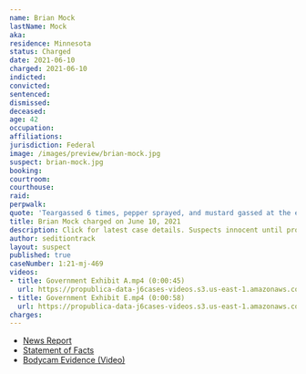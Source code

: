 ```yaml
---
name: Brian Mock
lastName: Mock
aka:
residence: Minnesota
status: Charged
date: 2021-06-10
charged: 2021-06-10
indicted:
convicted:
sentenced:
dismissed:
deceased:
age: 42
occupation:
affiliations:
jurisdiction: Federal
image: /images/preview/brian-mock.jpg
suspect: brian-mock.jpg
booking:
courtroom:
courthouse:
raid:
perpwalk:
quote: 'Teargassed 6 times, pepper sprayed, and mustard gassed at the end.'
title: Brian Mock charged on June 10, 2021
description: Click for latest case details. Suspects innocent until proven guilty.
author: seditiontrack
layout: suspect
published: true
caseNumber: 1:21-mj-469
videos:
- title: Government Exhibit A.mp4 (0:00:45)
  url: https://propublica-data-j6cases-videos.s3.us-east-1.amazonaws.com/bb29da80ce2a013960702cde48001122.mp4
- title: Government Exhibit E.mp4 (0:00:58)
  url: https://propublica-data-j6cases-videos.s3.us-east-1.amazonaws.com/b3faf460ce2a013960702cde48001122.mp4
charges:
---
```

- [News Report](https://minnesota.cbslocal.com/2021/06/11/minneapolis-man-brian-mock-accused-of-assaulting-officer-in-jan-6-u-s-capitol-attack/)
- [Statement of Facts](https://www.justice.gov/usao-dc/case-multi-defendant/file/1403426/download)
- [Bodycam Evidence (Video)](https://twitter.com/alanfeuer/status/1407784550986563584)
